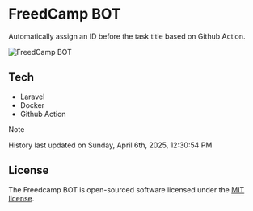 # FreedCamp BOT

Automatically assign an ID before the task title based on Github Action.

![FreedCamp BOT](https://repository-images.githubusercontent.com/737932867/7d34798b-2680-471c-b089-a78a718d3d6a)

## Tech

- Laravel
- Docker
- Github Action

> [!NOTE]  
> History last updated on Sunday, April 6th, 2025, 12:30:54 PM

## License

The Freedcamp BOT is open-sourced software licensed under the [MIT license](https://opensource.org/licenses/MIT).
